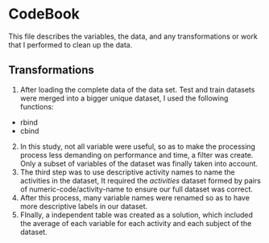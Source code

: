 # CodeBook


This file describes the variables, the data, and any transformations or work that I performed to clean up the data.

## Transformations

1. After loading the complete data of the data set. Test and train datasets were merged into a bigger unique dataset, I used the following functions:
* rbind
* cbind

2. In this study, not all variable were useful, so as to make the processing process less demanding on performance and time, a filter was create. Only a subset of variables of the dataset was finally taken into account.
3. The third step was to use descriptive activity names to name the activities in the dataset, It required the *activities* dataset formed by pairs of numeric-code/activity-name to ensure our full dataset was correct.
4. After this process, many variable names were renamed so as to have more descriptive labels in our dataset.
5. FInally, a independent table was created as a solution, which included the average of each variable for each activity and each subject of the dataset.
